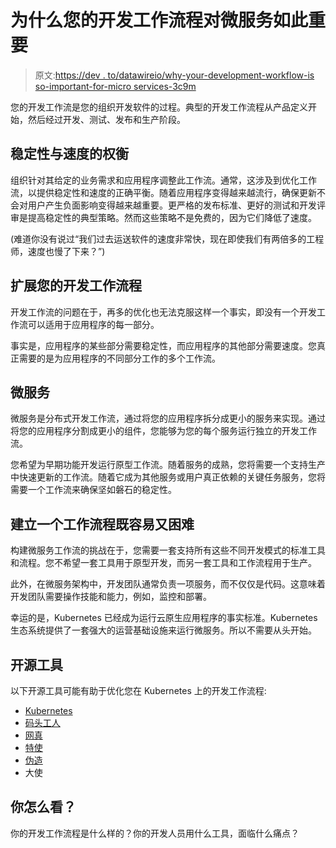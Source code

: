 # 为什么您的开发工作流程对微服务如此重要

> 原文:[https://dev . to/datawireio/why-your-development-workflow-is so-important-for-micro services-3c9m](https://dev.to/datawireio/why-your-development-workflow-is-so-important-for-microservices-3c9m)

您的开发工作流是您的组织开发软件的过程。典型的开发工作流程从产品定义开始，然后经过开发、测试、发布和生产阶段。

## 稳定性与速度的权衡

组织针对其给定的业务需求和应用程序调整此工作流。通常，这涉及到优化工作流，以提供稳定性和速度的正确平衡。随着应用程序变得越来越流行，确保更新不会对用户产生负面影响变得越来越重要。更严格的发布标准、更好的测试和开发评审是提高稳定性的典型策略。然而这些策略不是免费的，因为它们降低了速度。

(难道你没有说过“我们过去运送软件的速度非常快，现在即使我们有两倍多的工程师，速度也慢了下来？”)

## 扩展您的开发工作流程

开发工作流的问题在于，再多的优化也无法克服这样一个事实，即没有一个开发工作流可以适用于应用程序的每一部分。

事实是，应用程序的某些部分需要稳定性，而应用程序的其他部分需要速度。您真正需要的是为应用程序的不同部分工作的多个工作流。

## 微服务

微服务是分布式开发工作流，通过将您的应用程序拆分成更小的服务来实现。通过将您的应用程序分割成更小的组件，您能够为您的每个服务运行独立的开发工作流。

您希望为早期功能开发运行原型工作流。随着服务的成熟，您将需要一个支持生产中快速更新的工作流。随着它成为其他服务或用户真正依赖的关键任务服务，您将需要一个工作流来确保坚如磐石的稳定性。

## 建立一个工作流程既容易又困难

构建微服务工作流的挑战在于，您需要一套支持所有这些不同开发模式的标准工具和流程。您不希望一套工具用于原型开发，而另一套工具和工作流程用于生产。

此外，在微服务架构中，开发团队通常负责一项服务，而不仅仅是代码。这意味着开发团队需要操作技能和能力，例如，监控和部署。

幸运的是，Kubernetes 已经成为运行云原生应用程序的事实标准。Kubernetes 生态系统提供了一套强大的运营基础设施来运行微服务。所以不需要从头开始。

## 开源工具

以下开源工具可能有助于优化您在 Kubernetes 上的开发工作流程:

*   [Kubernetes](https://www.kubernetes.io/)
*   [码头工人](https://www.docker.com)
*   [网真](https://www.telepresence.io/)
*   [特使](https://www.envoyproxy.io/)
*   [伪造](https://forge.sh/)
*   大使

## 你怎么看？

你的开发工作流程是什么样的？你的开发人员用什么工具，面临什么痛点？